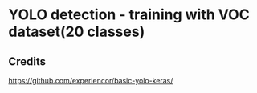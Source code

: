 # YOLO detection - training with VOC dataset(20 classes)





##  Credits 

https://github.com/experiencor/basic-yolo-keras/